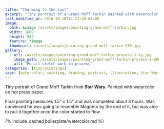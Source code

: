 ```yaml
---
title: "Charming to the last"
excerpt: "Tiny portrait of a Grand Moff Tarkin painted with watercolor on hot press paper."
last_modified_at: 2016-10-10T11:21:40-04:00
image: 
  path: &image /assets/images/painting-grand-moff-tarkin.jpg
  width: 1600
  height: 943
  feature: *image
  thumbnail: /assets/images/painting-grand-moff-tarkin-250.jpg
gallery:
  - url: /assets/images/painting-grand-moff-tarkin-process-1-lg.jpg
    image_path: /assets/images/painting-grand-moff-tarkin-process-1-900.jpg
    alt: "Pencil sketch work in process"
categories: [tiny-paintings]
tags: [watercolor, painting, drawing, portrait, illustration, Star Wars]
---
```


Tiny portrait of Grand Moff Tarkin from **Star Wars**. Painted with watercolor on hot press paper.

Final painting measures 1.5\" x 1.5\" and was completed about 3 hours. Was convinced he was going to resemble Magneto by the end of it, but was able to pull it together once the color started to flow.

{% include_cached boilerplate/watercolor.md %}

